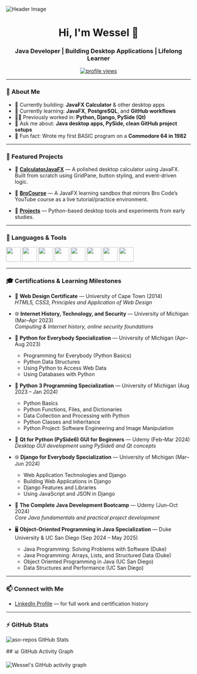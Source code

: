 ![Header Image](https://headedforspace.com/wp-content/uploads/2024/04/Heading.jpg)

<h1 align="center">Hi, I'm Wessel 👋</h1>
<h3 align="center">Java Developer | Building Desktop Applications | Lifelong Learner</h3>

<p align="center">
  <a href="https://www.linkedin.com/in/wessel-wessels-9113191a/">
    <img src="https://komarev.com/ghpvc/?username=aso-repos&label=Profile%20views&color=0e75b6&style=flat" alt="profile views"/>
  </a>
</p>

---

### 🧭 About Me

- 🔭 Currently building: **JavaFX Calculator** & other desktop apps  
- 🌱 Currently learning: **JavaFX**, **PostgreSQL**, and **GitHub workflows**  
- 👨‍💻 Previously worked in: **Python, Django, PySide (Qt)**  
- 💬 Ask me about: **Java desktop apps, PySide, clean GitHub project setups**  
- 🧠 Fun fact: Wrote my first BASIC program on a **Commodore 64 in 1982**

---

### 🚀 Featured Projects

- 🔸 [**CalculatorJavaFX**](https://github.com/aso-repos/CalculatorJavaFX) — A polished desktop calculator using JavaFX. Built from scratch using GridPane, button styling, and event-driven logic.

- 🔸 [**BroCourse**](https://github.com/aso-repos/BroCourse) — A JavaFX learning sandbox that mirrors Bro Code’s YouTube course as a live tutorial/practice environment.

- 🔸 [**Projects**](https://github.com/aso-repos/Projects) — Python-based desktop tools and experiments from early studies.

---

### 🧰 Languages & Tools

<p align="left">
  <img src="https://cdn.jsdelivr.net/gh/devicons/devicon/icons/java/java-original.svg" width="40" height="40"/>
  <img src="https://cdn.jsdelivr.net/gh/devicons/devicon/icons/intellij/intellij-original.svg" width="40" height="40"/>
  <img src="https://cdn.jsdelivr.net/gh/devicons/devicon/icons/github/github-original.svg" width="40" height="40"/>
  <img src="https://cdn.jsdelivr.net/gh/devicons/devicon/icons/python/python-original.svg" width="40" height="40"/>
  <img src="https://cdn.jsdelivr.net/gh/devicons/devicon/icons/qt/qt-original.svg" width="40" height="40"/>
  <img src="https://cdn.jsdelivr.net/gh/devicons/devicon/icons/sqlite/sqlite-original.svg" width="40" height="40"/>
  <img src="https://cdn.jsdelivr.net/gh/devicons/devicon/icons/photoshop/photoshop-line.svg" width="40" height="40"/>
  <img src="https://cdn.jsdelivr.net/gh/devicons/devicon/icons/illustrator/illustrator-line.svg" width="40" height="40"/>
</p>

---

### 🎓 Certifications & Learning Milestones

- 🎨 **Web Design Certificate** — University of Cape Town (2014)  
  *HTML5, CSS3, Principles and Application of Web Design*

- 🌐 **Internet History, Technology, and Security** — University of Michigan (Mar–Apr 2023)  
  *Computing & Internet history, online security foundations*

- 📘 **Python for Everybody Specialization** — University of Michigan (Apr–Aug 2023)  
  - Programming for Everybody (Python Basics)  
  - Python Data Structures  
  - Using Python to Access Web Data  
  - Using Databases with Python

- 📘 **Python 3 Programming Specialization** — University of Michigan (Aug 2023 – Jan 2024)  
  - Python Basics  
  - Python Functions, Files, and Dictionaries  
  - Data Collection and Processing with Python  
  - Python Classes and Inheritance  
  - Python Project: Software Engineering and Image Manipulation

- 📘 **Qt for Python (PySide6) GUI for Beginners** — Udemy (Feb–Mar 2024)  
  *Desktop GUI development using PySide6 and Qt concepts*

- 🌐 **Django for Everybody Specialization** — University of Michigan (Mar–Jun 2024)  
  - Web Application Technologies and Django  
  - Building Web Applications in Django  
  - Django Features and Libraries  
  - Using JavaScript and JSON in Django

- 🧱 **The Complete Java Development Bootcamp** — Udemy (Jun–Oct 2024)  
  *Core Java fundamentals and practical project development*

- 🖥️ **Object-Oriented Programming in Java Specialization** — Duke University & UC San Diego (Sep 2024 – May 2025)  
  - Java Programming: Solving Problems with Software (Duke)  
  - Java Programming: Arrays, Lists, and Structured Data (Duke)  
  - Object Oriented Programming in Java (UC San Diego)  
  - Data Structures and Performance (UC San Diego)

---

### 📫 Connect with Me

- [LinkedIn Profile](https://www.linkedin.com/in/wessel-wessels-9113191a/) — for full work and certification history

---

### ⚡ GitHub Stats

<p align="left">
  <img src="https://github-readme-stats.vercel.app/api?username=aso-repos&show_icons=true&theme=default" alt="aso-repos GitHub Stats" />
</p>
## 📊 GitHub Activity Graph

![Wessel's GitHub activity graph](https://github-readme-activity-graph.cyclic.app/graph?username=aso-repos&theme=github-compact)

